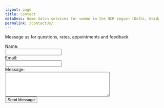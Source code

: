 ```yaml
---
layout: page
title: Contact 
metaDesc: Home Salon services for women in the NCR region (Delhi, Noida, Ghaziabad, Gurgaon, Faridabad) by trained women from less privileged backgrounds. Message us for questions, rates, appointments and feedback.
permalink: /contactUs/
---
```


Message us for questions, rates, appointments and feedback.
<form action="https://formspree.io/mklauria@gmail.com"
      method="POST">
    Name:<br> <input type="text" name="name"> <br>
    Email:<br> <input type="text" name="email"><br>
    Message:<br> <textarea name="message" cols="40" rows="5"></textarea>
    <input type="hidden" name="_next" value="/thanks/"><br>
    <input type="submit" value="Send Message">
</form>

